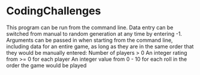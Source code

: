 # CodingChallenges
This program can be run from the command line.
Data entry can be switched from manual to random generation at any time by entering -1.
Arguments can be passed in when starting from the command line, including data for an entire game, as long as they are in the same order that they would be manually entered:
  Number of players > 0
  An integer rating from >= 0 for each player
  An integer value from 0 - 10 for each roll in the order the game would be played
